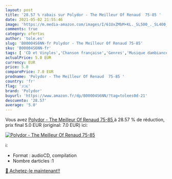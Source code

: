 ```yaml
---
layout: post
title: '28.57 % rabais sur Polydor - The Meilleur Of Renaud  75-85 '
date: 2021-05-02 21:55:46
image: 'https://m.media-amazon.com/images/I/61UxZMbM+KL._SL500_._SL400_.jpg'
comments: true
category: ofertas
author: 'tole.es'
slug: 'B00004S6NN-fr Polydor - The Meilleur Of Renaud 75-85'
sku: 'B00004S6NN-fr'
tags: [ 'CD et Vinyles','Chanson française','Genres','Musique dambiance','Pop','Pop Rock','Rock','polydor', ]
actualPrice: 5.0 EUR
currency: EUR
price: 5.0
comparePrice: 7.0 EUR
prodname: 'Polydor - The Meilleur Of Renaud  75-85 '
country: 'fr'
flag: '🇫🇷'
brand: 'Polydor'
buyurl: 'https://www.amazon.fr/dp/B00004S6NN/?tag=tolees0d-21'
descuento: '28.57'
average: '5.0'
---
```


Vous avez [Polydor - The Meilleur Of Renaud  75-85 ](https://www.amazon.fr/dp/B00004S6NN/?tag=tolees0d-21)  à  28.57 % de réduction, prix final  5.0 EUR (original: 7.0 EUR) ici:

[![Polydor - The Meilleur Of Renaud  75-85 ](https://m.media-amazon.com/images/I/61UxZMbM+KL._SL500_._SL400_.jpg)](https://www.amazon.fr/dp/B00004S6NN/?tag=tolees0d-21)

ℹ️:

- Format : audioCD, compilation
- Nombre darticles :1

[🛒 Achetez-le maintenant!!](https://www.amazon.fr/dp/B00004S6NN/?tag=tolees0d-21)
